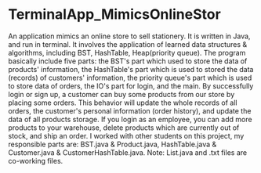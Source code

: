 # TerminalApp_MimicsOnlineStor
An application mimics an online store to sell stationery. It is written in Java, and run in terminal. It involves the application of learned data structures & algorithms, including BST, HashTable, Heap(priority queue). The program basically include five parts: the BST's part which used to store the data of products' information, the HashTable's part which is used to stored the data (records) of customers' information, the priority queue's part which is used to store data of orders, the IO's part for login, and the main. By successfully login or sign up, a customer can buy some products from our store by placing some orders. This behavior will update the whole records of all orders, the customer's personal information (order history), and update the data of all products storage. If you login as an employee, you can add more products to your warehouse, delete products which are currently out of stock, and ship an order. I worked with other students on this project, my responsible parts are:
BST.java & Product.java,
HashTable.java & Customer.java & CustomerHashTable.java.
Note: List.java and .txt files are co-working files.